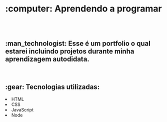 <h1>:computer: Aprendendo a programar</h1>
<br>
<br>
<h2>:man_technologist: Esse é um portfolio o qual estarei incluindo projetos durante minha aprendizagem autodidata.</h2>
<br>
<h2>:gear: Tecnologias utilizadas:</h2>
<lu>
  <li>HTML</li>
  <li>CSS</li>
  <li>JavaScript</li>
  <li>Node</li>
</lu>
